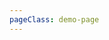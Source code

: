 ```yaml
---
pageClass: demo-page
---
```


<Demo :group="group" :code="code" />

<script>
import group from '../src/search'
import code from '../src/search.js.json'

export default {
    data: () => ({group, code})
}
</script>

